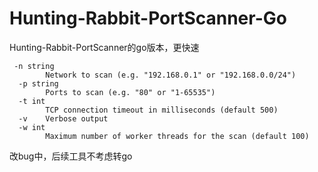 # Hunting-Rabbit-PortScanner-Go

Hunting-Rabbit-PortScanner的go版本，更快速

```
 -n string
        Network to scan (e.g. "192.168.0.1" or "192.168.0.0/24")
  -p string
        Ports to scan (e.g. "80" or "1-65535")
  -t int
        TCP connection timeout in milliseconds (default 500)
  -v    Verbose output
  -w int
        Maximum number of worker threads for the scan (default 100)
```

改bug中，后续工具不考虑转go
